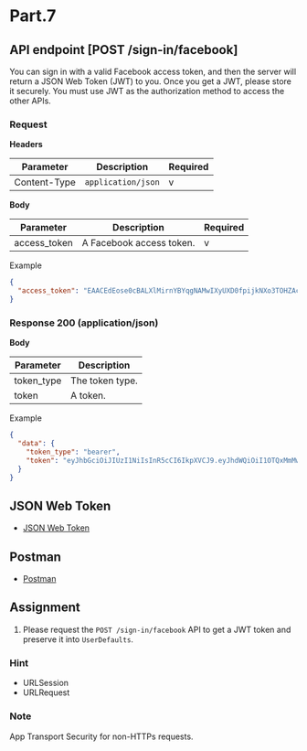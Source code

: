 # Part.7

## API endpoint [POST /sign-in/facebook]

You can sign in with a valid Facebook access token, and then the server will return a JSON Web Token (JWT) to you. Once you get a JWT, please store it securely. You must use JWT as the authorization method to access the other APIs.

### Request

**Headers**

| Parameter | Description | Required |
| --- | --- | --- |
| Content-Type | `application/json` | v |

**Body**

| Parameter | Description | Required |
| --- | --- | --- |
| access_token | A Facebook access token. | v |

Example

```json
{
  "access_token": "EAACEdEose0cBALXlMirnYBYqgNAMwIXyUXD0fpijkNXo3TOHZAcldfRQaM93evxd5dCcBjpSzv1dB5DoAzmk680LnucZBWW6ZBTbiKzHeekvRlwZBY7PCrq7aYGDq8dEH3hPUnFkpqaVrN2cKp7GioVqapCKtS2aGXo0h80rugZAULZCuSumYqLaIv3DZBPQQ2MZD"
}
```

### Response 200 (application/json)

**Body**

| Parameter | Description |
| --- | --- |
| token_type | The token type. |
| token | A token. |

Example

```json
{
  "data": {
    "token_type": "bearer",
    "token": "eyJhbGciOiJIUzI1NiIsInR5cCI6IkpXVCJ9.eyJhdWQiOiI1OTQxMmMwOTg5NjM0YmJmNzQxY2MyZmIiLCJleHAiOjE1Mjg5NzkzMzguODYwNzgsImlhdCI6MTQ5NzQ0MzMzOC44NjA3OCwiaXNzIjoiNThmZWIyMTc3MmU2MmIxMGE3ZTdkMThjIiwidHlwZSI6ImFwcCIsInZlcnNpb24iOiIxLjAifQ.vAg7-nEx2B3GNzFT_I5BoB6MCq557XFh-d1wc_x1t6E"
  }
}
```

## JSON Web Token

* [JSON Web Token](https://jwt.io)

## Postman

* [Postman](https://www.getpostman.com)

## Assignment

1. Please request the `POST /sign-in/facebook` API to get a JWT token and preserve it into `UserDefaults`.

### Hint

* URLSession
* URLRequest

### Note

App Transport Security for non-HTTPs requests.
